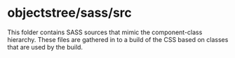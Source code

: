 # objectstree/sass/src

This folder contains SASS sources that mimic the component-class hierarchy. These files
are gathered in to a build of the CSS based on classes that are used by the build.
